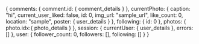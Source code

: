 
{
  comments: {
    comment.id: { comment_details }
    },
  currentPhoto: {
    caption: "hi",
    current_user_liked: false,
    id: 0,
    img_url: "sample_url",
    like_count: 0,
    location: "sample",
    poster: { user_details }
  },
  following: {
    id: 0
  },
  photos: {
    photo.idx:{ photo_details }
  },
  session: {
    currentUser: { user_details },
    errors: []
  },
  user: {
    follower_count: 0,
    followers: [],
    following: []
  }
}
